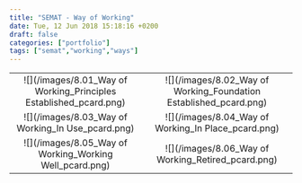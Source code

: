 ```yaml
---
title: "SEMAT - Way of Working"
date: Tue, 12 Jun 2018 15:18:16 +0200
draft: false
categories: ["portfolio"]
tags: ["semat","working","ways"]
---
```

|              | |
:-------------------------:|:-------------------------:
![](/images/8.01_Way of Working_Principles Established_pcard.png)  | ![](/images/8.02_Way of Working_Foundation Established_pcard.png)
![](/images/8.03_Way of Working_In Use_pcard.png)  | ![](/images/8.04_Way of Working_In Place_pcard.png)
![](/images/8.05_Way of Working_Working Well_pcard.png)| ![](/images/8.06_Way of Working_Retired_pcard.png)  

